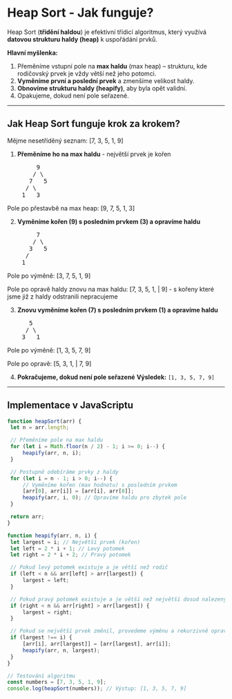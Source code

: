 # Heap Sort - Jak funguje?

Heap Sort (**třídění haldou**) je efektivní třídicí algoritmus, který využívá **datovou strukturu haldy (heap)** k uspořádání prvků.

**Hlavní myšlenka:**
1. Přeměníme vstupní pole na **max haldu** (max heap) – strukturu, kde rodičovský prvek je vždy větší než jeho potomci.
2. **Vyměníme první a poslední prvek** a zmenšíme velikost haldy.
3. **Obnovíme strukturu haldy (heapify)**, aby byla opět validní.
4. Opakujeme, dokud není pole seřazené.

---

## Jak Heap Sort funguje krok za krokem?

Mějme nesetříděný seznam: [7, 3, 5, 1, 9]


1. **Přeměníme ho na max haldu** - největší prvek je kořen
<pre>
        9
       / \
      7   5
     / \
    1   3
</pre>
Pole po přestavbě na max heap: [9, 7, 5, 1, 3]


2. **Vyměníme kořen (9) s posledním prvkem (3) a opravíme haldu**
<pre>
        7
       / \
      3   5
     /
    1
</pre>
Pole po výměně: [3, 7, 5, 1, 9]

Pole po opravě haldy znovu na max haldu: [7, 3, 5, 1, | 9] - s kořeny které jsme již z haldy odstranili nepracujeme

3. **Znovu vyměníme kořen (7) s posledním prvkem (1) a opravíme haldu**
<pre>
      5
     / \
    3   1
</pre>
Pole po výměně: [1, 3, 5, 7, 9]

Pole po opravě: [5, 3, 1, | 7, 9]

4. **Pokračujeme, dokud není pole seřazené**
**Výsledek:** `[1, 3, 5, 7, 9]`

---

## Implementace v JavaScriptu

```javascript
function heapSort(arr) {
 let n = arr.length;

 // Přeměníme pole na max haldu
 for (let i = Math.floor(n / 2) - 1; i >= 0; i--) {
     heapify(arr, n, i);
 }

 // Postupně odebíráme prvky z haldy
 for (let i = n - 1; i > 0; i--) {
     // Vyměníme kořen (max hodnotu) s posledním prvkem
     [arr[0], arr[i]] = [arr[i], arr[0]];
     heapify(arr, i, 0); // Opravíme haldu pro zbytek pole
 }

 return arr;
}

function heapify(arr, n, i) {
 let largest = i; // Největší prvek (kořen)
 let left = 2 * i + 1; // Levý potomek
 let right = 2 * i + 2; // Pravý potomek

 // Pokud levý potomek existuje a je větší než rodič
 if (left < n && arr[left] > arr[largest]) {
     largest = left;
 }

 // Pokud pravý potomek existuje a je větší než největší dosud nalezený prvek
 if (right < n && arr[right] > arr[largest]) {
     largest = right;
 }

 // Pokud se největší prvek změnil, provedeme výměnu a rekurzivně opravíme podstrom
 if (largest !== i) {
     [arr[i], arr[largest]] = [arr[largest], arr[i]];
     heapify(arr, n, largest);
 }
}

// Testování algoritmu
const numbers = [7, 3, 5, 1, 9];
console.log(heapSort(numbers)); // Výstup: [1, 3, 5, 7, 9]
